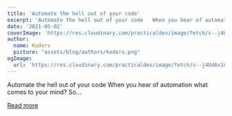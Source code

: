 ```yaml
---
title: 'Automate the hell out of your code'
excerpt: 'Automate the hell out of your code   When you hear of automation what comes to your mind? So...'
date: '2021-05-02'
coverImage: 'https://res.cloudinary.com/practicaldev/image/fetch/s--j4UdAx1G--/c_imagga_scale,f_auto,fl_progressive,h_420,q_auto,w_1000/https://dev-to-uploads.s3.amazonaws.com/uploads/articles/zfg51060rz8wuwma98pw.jpeg'
author:
  name: Koders
  picture: "assets/blog/authors/koders.png"
ogImage:
  url: 'https://res.cloudinary.com/practicaldev/image/fetch/s--j4UdAx1G--/c_imagga_scale,f_auto,fl_progressive,h_420,q_auto,w_1000/https://dev-to-uploads.s3.amazonaws.com/uploads/articles/zfg51060rz8wuwma98pw.jpeg'
---
```


Automate the hell out of your code   When you hear of automation what comes to your mind? So...

[Read more](https://dev.to/kalashin1/automate-the-hell-out-of-your-code-3j42)
